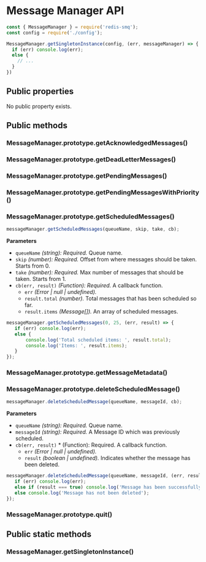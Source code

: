 # Message Manager API

```javascript
const { MessageManager } = require('redis-smq');
const config = require('./config');

MessageManager.getSingletonInstance(config, (err, messageManager) => {
  if (err) console.log(err);
  else {
    // ...
  }
})
```

## Public properties

No public property exists.

## Public methods

### MessageManager.prototype.getAcknowledgedMessages()
### MessageManager.prototype.getDeadLetterMessages()
### MessageManager.prototype.getPendingMessages()
### MessageManager.prototype.getPendingMessagesWithPriority()
### MessageManager.prototype.getScheduledMessages()

```javascript
messageManager.getScheduledMessages(queueName, skip, take, cb);
```

**Parameters**

- `queueName` *(string): Required.* Queue name.
- `skip` *(number): Required.* Offset from where messages should be taken. Starts from 0.
- `take` *(number): Required.* Max number of messages that should be taken. Starts from 1.
- `cb(err, result)` *(Function): Required.* A callback function.
    - `err` *(Error | null | undefined).*
    - `result.total` *(number).* Total messages that has been scheduled so far.
    - `result.items` *(Message[]).* An array of scheduled messages.


```javascript
messageManager.getScheduledMessages(0, 25, (err, result) => {
   if (err) console.log(err);
   else {
       console.log('Total scheduled items: ', result.total);
       console.log('Items: ', result.items);
   }
});
```

### MessageManager.prototype.getMessageMetadata()

### MessageManager.prototype.deleteScheduledMessage()

```javascript
messageManager.deleteScheduledMessage(queueName, messageId, cb);
```

**Parameters**
- `queueName` *(string): Required.* Queue name.
- `messageId` *(string): Required.* A Message ID which was previously scheduled.
- `cb(err, result)` * (Function): Required. A callback function.
    - `err` *(Error | null | undefined).*
    - `result` *(boolean | undefined).* Indicates whether the message has been deleted.

```javascript
messageManager.deleteScheduledMessage(queueName, messageId, (err, result) => {
   if (err) console.log(err);
   else if (result === true) console.log('Message has been successfully deleted');
   else console.log('Message has not been deleted');
});
```

### MessageManager.prototype.quit()

## Public static methods

### MessageManager.getSingletonInstance()